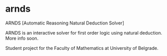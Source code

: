 # arnds
ARNDS [Automatic Reasoning Natural Deduction Solver]

ARNDS is an interactive solver for first order logic using natural deduction. More info soon.

Student project for the Faculty of Mathematics at University of Belgrade.
